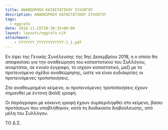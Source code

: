 ```yaml
---
title: ΑΝΑΘΕΩΡΗΣΗ ΚΑΤΑΣΤΑΤΙΚΟΥ ΣΥΛΛΟΓΟΥ
description: ΑΝΑΘΕΩΡΗΣΗ ΚΑΤΑΣΤΑΤΙΚΟΥ ΣΥΛΛΟΓΟΥ
tags:
  - eggrafa
date: 2018-11-25T20:30:35+00:00
layout: layouts/eggrafa.njk
attachment:
    - YYYYYYY_YYYYYYYYYYYY-1_1.pdf
---
```

Εν όψει της Γενικής Συνέλευσης της 9ης Δεκεμβρίου 2018, η ο οποία θα αποφασίσει για την αναθεώρηση του καταστατικού του Συλλόγου, αναρτάται, σε ενιαίο έγγραφο, το ισχύον καταστατικό, μαζί με το προτεινόμενο σχέδιο αναθεώρησης, ώστε να είναι ευδιάκριτες οι προτεινόμενες τροποποιήσεις.

Στο αναθεωρημένο κείμενο, οι προτεινόμενες τροποποιήσεις έχουν σημανθεί με έντονη (bold) γραφή.

Οι παράγραφοι με κόκκινη γραφή έχουν συμπεριληφθεί στο κείμενο, βάσει προτάσεων που υποβλήθηκαν, κατά τη διαδικασία διαβούλευσης, από μέλη του Συλλόγου.

ΤΟ Δ.Σ.
<!-- excerpt -->

